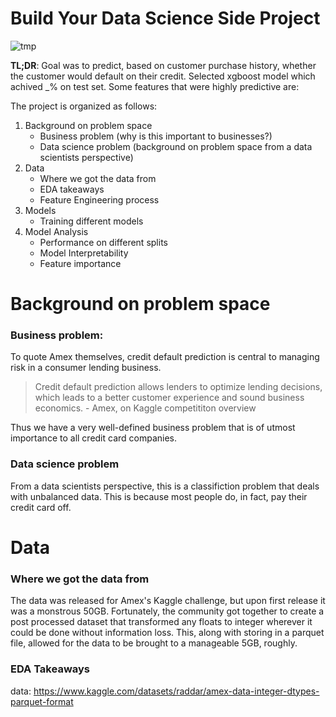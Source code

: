 # Build Your Data Science Side Project

![tmp](https://user-images.githubusercontent.com/77211520/214369609-0b1c2e09-f8fe-4582-8fa0-fa79130f7303.png)

**TL;DR**: Goal was to predict, based on customer purchase history, whether the customer would default on their credit. Selected xgboost model which achived _% on test set. Some features that were highly predictive are:

The project is organized as follows:
1. Background on problem space
    - Business problem (why is this important to businesses?)
    - Data science problem (background on problem space from a data scientists perspective)
2. Data
    - Where we got the data from
    - EDA takeaways
    - Feature Engineering process
3. Models
    - Training different models
4. Model Analysis
    - Performance on different splits
    - Model Interpretability
    - Feature importance

# Background on problem space
### Business problem:
To quote Amex themselves, credit default prediction is central to managing risk in a consumer lending business. 

> Credit default prediction allows lenders to optimize lending decisions, which leads to a better customer experience and sound business economics. - Amex, on Kaggle competititon overview

Thus we have a very well-defined business problem that is of utmost importance to all credit card companies.

### Data science problem
From a data scientists perspective, this is a classifiction problem that deals with unbalanced data. This is because most people do, in fact, pay their credit card
off. 

# Data
### Where we got the data from
The data was released for Amex's Kaggle challenge, but upon first release it was a monstrous 50GB. Fortunately, the community got together to create a post processed
dataset that transformed any floats to integer wherever it could be done without information loss. This, along with storing in a parquet file, allowed for the data to 
be brought to a manageable 5GB, roughly.

### EDA Takeaways


data: https://www.kaggle.com/datasets/raddar/amex-data-integer-dtypes-parquet-format

